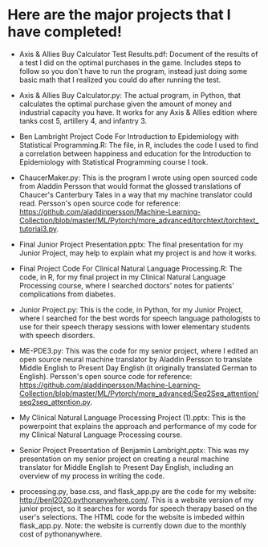# Here are the major projects that I have completed!

- Axis & Allies Buy Calculator Test Results.pdf: Document of the results of a test I did on the optimal purchases in the game. Includes steps to follow so you don't have to run the program, instead just doing some basic math that I realized you could do after running the test.

- Axis & Allies Buy Calculator.py: The actual program, in Python, that calculates the optimal purchase given the amount of money and industrial capacity you have. It works for any Axis & Allies edition where tanks cost 5, artillery 4, and infantry 3.

- Ben Lambright Project Code For Introduction to Epidemiology with Statistical Programming.R: The file, in R, includes the code I used to find a correlation between happiness and education for the Introduction to Epidemiology with Statistical Programming course I took.

- ChaucerMaker.py: This is the program I wrote using open sourced code from Aladdin Persson that would format the glossed translations of Chaucer's Canterbury Tales in a way that my machine translator could read. Persson's open source code for reference: https://github.com/aladdinpersson/Machine-Learning-Collection/blob/master/ML/Pytorch/more_advanced/torchtext/torchtext_tutorial3.py.

- Final Junior Project Presentation.pptx: The final presentation for my Junior Project, may help to explain what my project is and how it works.

- Final Project Code For Clinical Natural Language Processing.R: The code, in R, for my final project in my Clinical Natural Language Processing course, where I searched doctors' notes for patients' complications from diabetes.

- Junior Project.py: This is the code, in Python, for my Junior Project, where I searched for the best words for speech language pathologists to use for their speech therapy sessions with lower elementary students with speech disorders. 

- ME-PDE3.py: This was the code for my senior project, where I edited an open source neural machine translator by Aladdin Persson to translate Middle English to Present Day English (it originally translated German to English). Persson's open source code for reference: https://github.com/aladdinpersson/Machine-Learning-Collection/blob/master/ML/Pytorch/more_advanced/Seq2Seq_attention/seq2seq_attention.py.

- My Clinical Natural Language Processing Project (1).pptx: This is the powerpoint that explains the approach and performance of my code for my Clinical Natural Language Processing course.

- Senior Project Presentation of Benjamin Lambright.pptx: This was my presentation on my senior project on creating a neural machine translator for Middle English to Present Day English, including an overview of my process in writing the code.

- processing.py, base.css, and flask_app.py are the code for my website: http://benl2020.pythonanywhere.com/. This is a website version of my junior project, so it searches for words for speech therapy based on the user's selections. The HTML code for the website is imbeded within flask_app.py. Note: the website is currently down due to the monthly cost of pythonanywhere.
